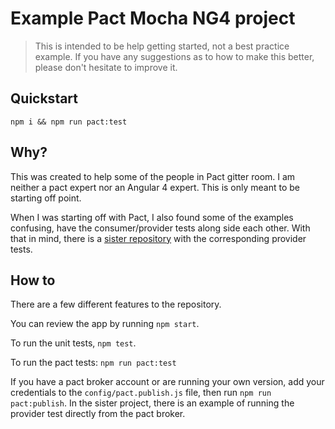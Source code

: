 # Example Pact Mocha NG4 project

> This is intended to be help getting started, not a best practice example. If you have any suggestions as to how to make this better, please don't hesitate to improve it.

## Quickstart

```
npm i && npm run pact:test
```

## Why?

This was created to help some of the people in Pact gitter room. I am neither a pact expert nor an Angular 4 expert. This is only meant to be starting off point. 

When I was starting off with Pact, I also found some of the examples confusing, have the consumer/provider tests along side each other. With that in mind, there is a [sister repository](https://github.com/stones/pact-angular-4-mocha-provider) with the corresponding provider tests.

## How to 

There are a few different features to the repository.

You can review the app by running `npm start`.

To run the unit tests, `npm test`.

To run the pact tests: `npm run pact:test`

If you have a pact broker account or are running your own version, add your credentials to the `config/pact.publish.js` file, then run `npm run pact:publish`. In the sister project, there is an example of running the provider test directly from the pact broker.


